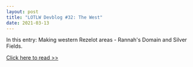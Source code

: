```yaml
---
layout: post
title: "LOTLW Devblog #32: The West"
date: 2021-03-13
---
```


In this entry: Making western Rezelot areas - Rannah's Domain and Silver Fields.

[Click here to read >>](https://store.steampowered.com/news/app/1097560/view/3016820158075431224)

